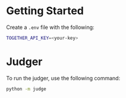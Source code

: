 # Getting Started

Create a `.env` file with the following:

```bash
TOGETHER_API_KEY=<your-key>
```

# Judger

To run the judger, use the following command:

```bash
python -m judge
```


